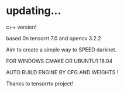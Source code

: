 # updating...

c++ version!

based 0n tensorrt 7.0 and opencv 3.2.2

Aim to create a simple way to SPEED darknet.

FOR WINDOWS CMAKE OR UBUNTU1 18.04 

AUTO BUILD ENGINE BY CFG AND WEIGHTS !

Thanks to tensorrtx project!
